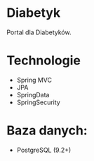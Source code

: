 # Diabetyk

Portal dla Diabetyków.

# Technologie

- Spring MVC
- JPA
- SpringData
- SpringSecurity

# Baza danych:

- PostgreSQL (9.2+)
